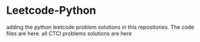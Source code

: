 # Leetcode-Python
adding the python leetcode problem solutions in this repositories. 
The code files are here.
all CTCI problems solutions are here






























































































































































































































































































































































































































































































































































































































































































































































































































































































































































































































































































































































































































































































